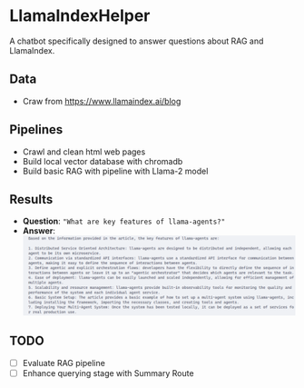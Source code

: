 # LlamaIndexHelper
A chatbot specifically designed to answer questions about RAG and LlamaIndex.

## Data
- Craw from https://www.llamaindex.ai/blog

## Pipelines
- Crawl and clean html web pages
- Build local vector database with chromadb
- Build basic RAG with pipeline with Llama-2 model

## Results
- **Question**: `"What are key features of llama-agents?"`
- **Answer**:
![Response 1](./assets/demo_response_1.png)

## TODO
- [ ] Evaluate RAG pipeline
- [ ] Enhance querying stage with Summary Route